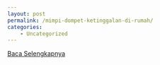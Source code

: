 ```yaml
---
layout: post
permalink: /mimpi-dompet-ketinggalan-di-rumah/
categories:
    - Uncategorized
---
```


[Baca Selengkapnya](/08)